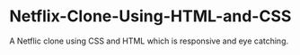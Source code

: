 # Netflix-Clone-Using-HTML-and-CSS
A Netflic clone using CSS and HTML which is responsive and eye catching.
